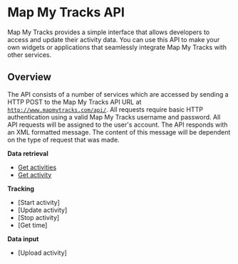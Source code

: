Map My Tracks API
===
Map My Tracks provides a simple interface that allows developers to access and update their activity data. You can use this API to make your own widgets or applications that seamlessly integrate Map My Tracks with other services.

Overview
---
The API consists of a number of services which are accessed by sending a HTTP POST to the Map My Tracks API URL at <code>http://www.mapmytracks.com/api/</code>. All requests require basic HTTP authentication using a valid Map My Tracks username and password. All API requests will be assigned to the user's account. The API responds with an XML formatted message. The content of this message will be dependent on the type of request that was made.

**Data retrieval**
* [Get activities](services/get_activities.md)
* [Get activity](services/get_activity.md)

**Tracking**
* [Start activity]
* [Update activity]
* [Stop activity]
* [Get time]

**Data input**
* [Upload activity]
